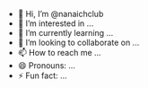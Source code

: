 - 👋 Hi, I’m @nanaichclub
- 👀 I’m interested in ...
- 🌱 I’m currently learning ...
- 💞️ I’m looking to collaborate on ...
- 📫 How to reach me ...
- 😄 Pronouns: ...
- ⚡ Fun fact: ...

<!---
nanaichclub/nanaichclub is a ✨ special ✨ repository because its `README.md` (this file) appears on your GitHub profile.
You can click the Preview link to take a look at your changes.
--->
